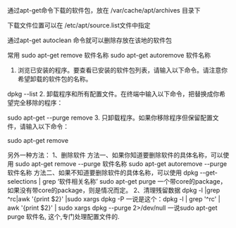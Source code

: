 通过apt-get命令下载的软件包，放在
/var/cache/apt/archives 目录下

下载文件位置可以在
/etc/apt/source.list文件中指定

 通过apt-get autoclean 命令就可以删除存放在该地的软件包


常用
sudo apt-get remove  软件名称
sudo apt-get autoremove  软件名称
1.	浏览已安装的程序。要查看已安装的软件包列表，请输入以下命令。请注意你希望卸载的软件包的名称。

dpkg --list
2.
卸载程序和所有配置文件。在终端中输入以下命令，把<programname>替换成你希望完全移除的程序：

sudo apt-get --purge remove <programname>
3.
只卸载程序。如果你移除程序但保留配置文件，请输入以下命令：

sudo apt-get remove <programname>

另外一种方法：
1、删除软件
方法一、如果你知道要删除软件的具体名称，可以使用
sudo apt-get remove --purge 软件名称
sudo apt-get autoremove --purge 软件名称
方法二、如果不知道要删除软件的具体名称，可以使用
dpkg --get-selections | grep ‘软件相关名称’
sudo apt-get purge 一个带core的package，如果没有带core的package，则是情况而定。
2、清理残留数据
dpkg -l |grep ^rc|awk '{print $2}' |sudo xargs dpkg -P
一说是这个：dpkg -l | grep '^rc' | awk '{print $2}' | sudo xargs dpkg --purge 2>/dev/null
一说sudo apt-get purge 软件名, 这个,专门处理配置文件的.

